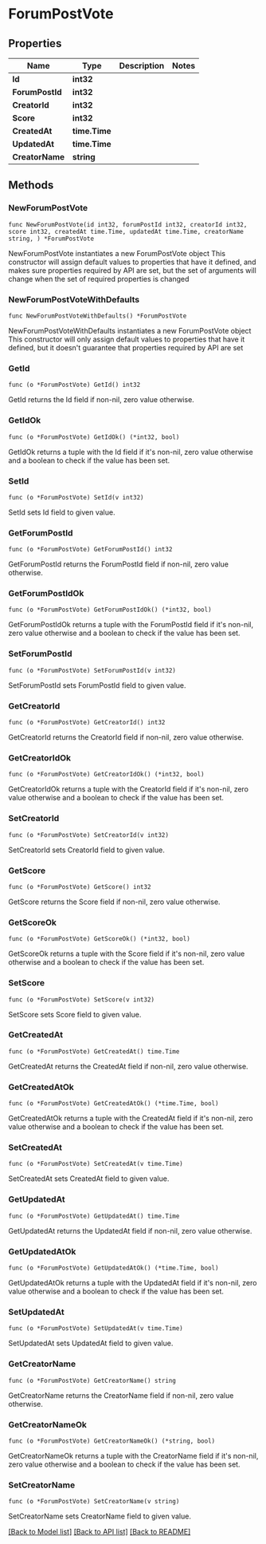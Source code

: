 # ForumPostVote

## Properties

Name | Type | Description | Notes
------------ | ------------- | ------------- | -------------
**Id** | **int32** |  | 
**ForumPostId** | **int32** |  | 
**CreatorId** | **int32** |  | 
**Score** | **int32** |  | 
**CreatedAt** | **time.Time** |  | 
**UpdatedAt** | **time.Time** |  | 
**CreatorName** | **string** |  | 

## Methods

### NewForumPostVote

`func NewForumPostVote(id int32, forumPostId int32, creatorId int32, score int32, createdAt time.Time, updatedAt time.Time, creatorName string, ) *ForumPostVote`

NewForumPostVote instantiates a new ForumPostVote object
This constructor will assign default values to properties that have it defined,
and makes sure properties required by API are set, but the set of arguments
will change when the set of required properties is changed

### NewForumPostVoteWithDefaults

`func NewForumPostVoteWithDefaults() *ForumPostVote`

NewForumPostVoteWithDefaults instantiates a new ForumPostVote object
This constructor will only assign default values to properties that have it defined,
but it doesn't guarantee that properties required by API are set

### GetId

`func (o *ForumPostVote) GetId() int32`

GetId returns the Id field if non-nil, zero value otherwise.

### GetIdOk

`func (o *ForumPostVote) GetIdOk() (*int32, bool)`

GetIdOk returns a tuple with the Id field if it's non-nil, zero value otherwise
and a boolean to check if the value has been set.

### SetId

`func (o *ForumPostVote) SetId(v int32)`

SetId sets Id field to given value.


### GetForumPostId

`func (o *ForumPostVote) GetForumPostId() int32`

GetForumPostId returns the ForumPostId field if non-nil, zero value otherwise.

### GetForumPostIdOk

`func (o *ForumPostVote) GetForumPostIdOk() (*int32, bool)`

GetForumPostIdOk returns a tuple with the ForumPostId field if it's non-nil, zero value otherwise
and a boolean to check if the value has been set.

### SetForumPostId

`func (o *ForumPostVote) SetForumPostId(v int32)`

SetForumPostId sets ForumPostId field to given value.


### GetCreatorId

`func (o *ForumPostVote) GetCreatorId() int32`

GetCreatorId returns the CreatorId field if non-nil, zero value otherwise.

### GetCreatorIdOk

`func (o *ForumPostVote) GetCreatorIdOk() (*int32, bool)`

GetCreatorIdOk returns a tuple with the CreatorId field if it's non-nil, zero value otherwise
and a boolean to check if the value has been set.

### SetCreatorId

`func (o *ForumPostVote) SetCreatorId(v int32)`

SetCreatorId sets CreatorId field to given value.


### GetScore

`func (o *ForumPostVote) GetScore() int32`

GetScore returns the Score field if non-nil, zero value otherwise.

### GetScoreOk

`func (o *ForumPostVote) GetScoreOk() (*int32, bool)`

GetScoreOk returns a tuple with the Score field if it's non-nil, zero value otherwise
and a boolean to check if the value has been set.

### SetScore

`func (o *ForumPostVote) SetScore(v int32)`

SetScore sets Score field to given value.


### GetCreatedAt

`func (o *ForumPostVote) GetCreatedAt() time.Time`

GetCreatedAt returns the CreatedAt field if non-nil, zero value otherwise.

### GetCreatedAtOk

`func (o *ForumPostVote) GetCreatedAtOk() (*time.Time, bool)`

GetCreatedAtOk returns a tuple with the CreatedAt field if it's non-nil, zero value otherwise
and a boolean to check if the value has been set.

### SetCreatedAt

`func (o *ForumPostVote) SetCreatedAt(v time.Time)`

SetCreatedAt sets CreatedAt field to given value.


### GetUpdatedAt

`func (o *ForumPostVote) GetUpdatedAt() time.Time`

GetUpdatedAt returns the UpdatedAt field if non-nil, zero value otherwise.

### GetUpdatedAtOk

`func (o *ForumPostVote) GetUpdatedAtOk() (*time.Time, bool)`

GetUpdatedAtOk returns a tuple with the UpdatedAt field if it's non-nil, zero value otherwise
and a boolean to check if the value has been set.

### SetUpdatedAt

`func (o *ForumPostVote) SetUpdatedAt(v time.Time)`

SetUpdatedAt sets UpdatedAt field to given value.


### GetCreatorName

`func (o *ForumPostVote) GetCreatorName() string`

GetCreatorName returns the CreatorName field if non-nil, zero value otherwise.

### GetCreatorNameOk

`func (o *ForumPostVote) GetCreatorNameOk() (*string, bool)`

GetCreatorNameOk returns a tuple with the CreatorName field if it's non-nil, zero value otherwise
and a boolean to check if the value has been set.

### SetCreatorName

`func (o *ForumPostVote) SetCreatorName(v string)`

SetCreatorName sets CreatorName field to given value.



[[Back to Model list]](../README.md#documentation-for-models) [[Back to API list]](../README.md#documentation-for-api-endpoints) [[Back to README]](../README.md)


